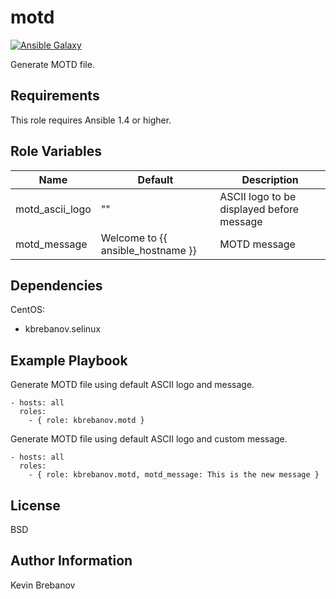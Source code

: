 motd
====

[![Ansible Galaxy](https://img.shields.io/badge/galaxy-kbrebanov.motd-660198.svg)](https://galaxy.ansible.com/list#/roles/3305)

Generate MOTD file.

Requirements
------------

This role requires Ansible 1.4 or higher.

Role Variables
--------------

| Name            | Default                           | Description                               |
|-----------------|-----------------------------------|-------------------------------------------|
| motd_ascii_logo | ""                                | ASCII logo to be displayed before message |
| motd_message    | Welcome to {{ ansible_hostname }} | MOTD message                              |

Dependencies
------------

CentOS:
  - kbrebanov.selinux

Example Playbook
----------------

Generate MOTD file using default ASCII logo and message.
```
- hosts: all
  roles:
    - { role: kbrebanov.motd }
```

Generate MOTD file using default ASCII logo and custom message.
```
- hosts: all
  roles:
    - { role: kbrebanov.motd, motd_message: This is the new message }
```

License
-------

BSD

Author Information
------------------

Kevin Brebanov
